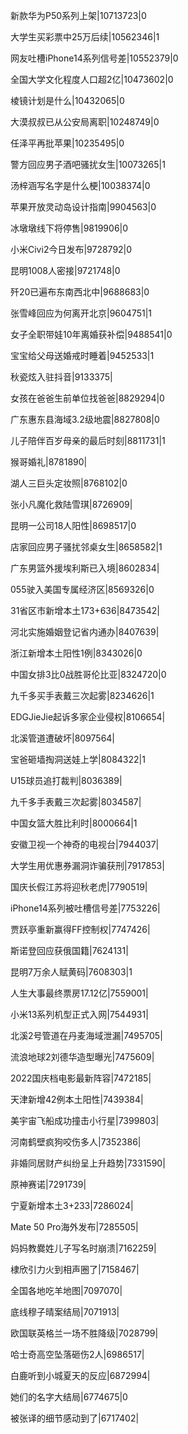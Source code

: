 新款华为P50系列上架|10713723|0

大学生买彩票中25万后续|10562346|1

网友吐槽iPhone14系列信号差|10552379|0

全国大学文化程度人口超2亿|10473602|0

棱镜计划是什么|10432065|0

大漠叔叔已从公安局离职|10248749|0

任泽平再批苹果|10235495|0

警方回应男子酒吧骚扰女生|10073265|1

汤梓涵写名字是什么梗|10038374|0

苹果开放灵动岛设计指南|9904563|0

冰墩墩线下将停售|9819906|0

小米Civi2今日发布|9728792|0

昆明1008人密接|9721748|0

歼20已遍布东南西北中|9688683|0

张雪峰回应为何离开北京|9604751|1

女子全职带娃10年离婚获补偿|9488541|0

宝宝给父母送婚戒时睡着|9452533|1

秋瓷炫入驻抖音|9133375|

女孩在爸爸生前单位找爸爸|8829294|0

广东惠东县海域3.2级地震|8827808|0

儿子陪伴百岁母亲的最后时刻|8811731|1

猴哥婚礼|8781890|

湖人三巨头定妆照|8768102|0

张小凡魔化救陆雪琪|8726909|

昆明一公司18人阳性|8698517|0

店家回应男子骚扰邻桌女生|8658582|1

广东男篮外援埃利斯已入境|8602834|

055驶入美国专属经济区|8569326|0

31省区市新增本土173+636|8473542|

河北实施婚姻登记省内通办|8407639|

浙江新增本土阳性1例|8343026|0

中国女排3比0战胜哥伦比亚|8324720|0

九千多买手表戴三次起雾|8234626|1

EDGJieJie起诉多家企业侵权|8106654|

北溪管道遭破坏|8097564|

宝爸砸墙掏洞送娃上学|8084322|1

U15球员追打裁判|8036389|

九千多手表戴三次起雾|8034587|

中国女篮大胜比利时|8000664|1

安徽卫视一个神奇的电视台|7944037|

大学生用优惠券漏洞诈骗获刑|7917853|

国庆长假江苏将迎秋老虎|7790519|

iPhone14系列被吐槽信号差|7753226|

贾跃亭重新赢得FF控制权|7747426|

斯诺登回应获俄国籍|7624131|

昆明7万余人赋黄码|7608303|1

人生大事最终票房17.12亿|7559001|

小米13系列机型正式入网|7544931|

北溪2号管道在丹麦海域泄漏|7495705|

流浪地球2刘德华造型曝光|7475609|

2022国庆档电影最新阵容|7472185|

天津新增42例本土阳性|7439384|

美宇宙飞船成功撞击小行星|7399803|

河南鹤壁疯狗咬伤多人|7352386|

非婚同居财产纠纷呈上升趋势|7331590|

原神赛诺|7291739|

宁夏新增本土3+233|7286024|

Mate 50 Pro海外发布|7285505|

妈妈教爨姓儿子写名时崩溃|7162259|

棣欣引力火到相声圈了|7158467|

全国各地吃羊地图|7097070|

底线穆子晴案结局|7071913|

欧国联英格兰一场不胜降级|7028799|

哈士奇高空坠落砸伤2人|6986517|

白鹿听到小城夏天的反应|6872994|

她们的名字大结局|6774675|0

被张译的细节感动到了|6717402|

